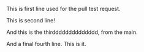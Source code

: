 This is first line used for the pull test request.

This is second line!

And this is the thirdddddddddddddd, from the main.

And a final fourth line. This is it.
